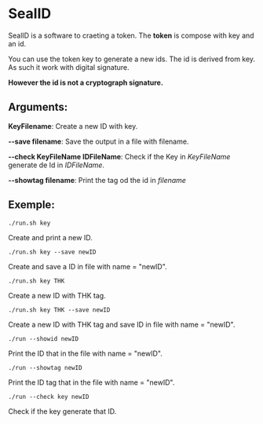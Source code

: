 # SealID
SealID is a software to craeting a token.
The **token** is compose with key and an id.

You can use the token key to generate a new ids. The id is derived from key. As such it work with digital signature.

**However the id is not a cryptograph signature.**

## Arguments:

**KeyFilename**: Create a new ID with key.

**--save filename**: Save the output in a file with filename.

**--check KeyFileName IDFileName**: Check if the Key in *KeyFileName* generate de Id in *IDFileName*.

**--showtag filename**: Print the tag od the id in *filename*

## Exemple:

```
./run.sh key
```
Create and print a new ID.

```
./run.sh key --save newID
```
Create and save a ID in file with name = "newID".

```
./run.sh key THK
```
Create a new ID with THK tag.

```
./run.sh key THK --save newID
```
Create a new ID with THK tag and save ID in file with name = "newID".

```
./run --showid newID
```
Print the ID that in the file with name = "newID".

```
./run --showtag newID
```
Print the ID tag that in the file with name = "newID".

```
./run --check key newID
```
Check if the key generate that ID.
